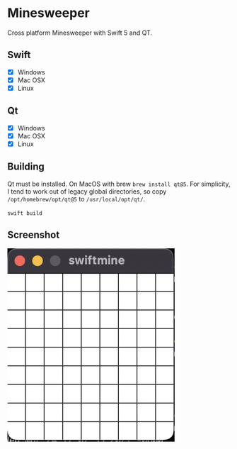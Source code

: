 # Minesweeper
Cross platform Minesweeper with Swift 5 and QT.

## Swift

- [x] Windows
- [x] Mac OSX
- [x] Linux

## Qt

- [x] Windows
- [x] Mac OSX
- [x] Linux

## Building

Qt must be installed.  On MacOS with brew `brew install qt@5`.  For simplicity, I tend to work out of legacy global directories, so copy `/opt/homebrew/opt/qt@5` to `/usr/local/opt/qt/`.

`swift build`


## Screenshot

![Screenshot](./screenshot.png "Screenshot")
